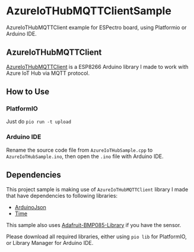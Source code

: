 # AzureIoTHubMQTTClientSample
AzureIoTHubMQTTClient example for ESPectro board, using Platformio or Arduino IDE.

## AzureIoTHubMQTTClient
[AzureIoTHubMQTTClient](https://github.com/andriyadi/AzureIoTHubMQTTClient) is a ESP8266 Arduino library I made to work with Azure IoT Hub via MQTT protocol. 

## How to Use
### PlatformIO
Just do `pio run -t upload`
### Arduino IDE
Rename the source code file from `AzureIoTHubSample.cpp` to `AzureIoTHubSample.ino`, then open the `.ino` file with Arduino IDE.

## Dependencies
This project sample is making use of `AzureIoTHubMQTTClient` library I made that have dependencies to following libraries:
* [ArduinoJson](https://github.com/bblanchon/ArduinoJson)
* [Time](https://github.com/PaulStoffregen/Time)

This sample also uses [Adafruit-BMP085-Library](https://github.com/adafruit/Adafruit-BMP085-Library) if you have the sensor.

Please download all required libraries, either using `pio lib` for PlatformIO, or Library Manager for Arduino IDE.
